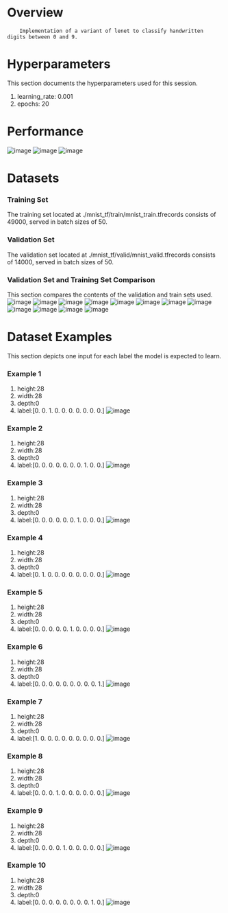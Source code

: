 # Overview 

        Implementation of a variant of lenet to classify handwritten digits between 0 and 9. 
        
# Hyperparameters 
This section documents the hyperparameters used for this session. 
1. learning_rate: 0.001
2. epochs: 20
# Performance
![image](images/de0e9de956094ef47724a46ac91067bd.png)
![image](images/82c7480a573635991a31793d724b326b.png)
![image](images/218a6d331870b06544c09bcf14967a03.png)
# Datasets 
### Training Set 
The training set located at ./mnist_tf/train/mnist_train.tfrecords consists of 49000, served in batch sizes of 50.

### Validation Set 
The validation set located at ./mnist_tf/valid/mnist_valid.tfrecords consists of 14000, served in batch sizes of 50.

### Validation Set and Training Set Comparison 
This section compares the contents of the validation and train sets used.
![image](./images/db98219878819f3891c4ad9f70b9e618.png)
![image](./images/f8c6621a086c6144966db6669f23c563.png)
![image](./images/e0e0d9fff5d2a47051b29859c23f9cbb.png)
![image](./images/c9d78590a4d1a27a7c143d7a8aceaaa9.png)
![image](./images/6dc570c6befa033939253bd6f318b128.png)
![image](./images/f8792fad1e7c371f1415c192ec396378.png)
![image](./images/5e920c275cac744c7fed370a13bb9eaf.png)
![image](./images/fb76bfb209c3089368f57f16c849b226.png)
![image](./images/d96a38caba3e7c406f86112dbe8d7264.png)
![image](./images/a0bd0b194a3f28e1c0f8235c664622ad.png)
![image](./images/ce28febd7feaca7553997ef9106e87db.png)
![image](./images/a88f0f92bf8536ec81dc43430708d918.png)
# Dataset Examples
This section depicts one input for each label the model is expected to learn.
### Example 1 
1. height:28
2. width:28
3. depth:0
4. label:[0. 0. 1. 0. 0. 0. 0. 0. 0. 0.]
![image](images/b7f156fa7f339c5edbfe6d088a84a7ee.png)
### Example 2 
1. height:28
2. width:28
3. depth:0
4. label:[0. 0. 0. 0. 0. 0. 0. 1. 0. 0.]
![image](images/65533a873e1c3b0c3b357aaeccd0d6f3.png)
### Example 3 
1. height:28
2. width:28
3. depth:0
4. label:[0. 0. 0. 0. 0. 0. 1. 0. 0. 0.]
![image](images/ccd80f11b2e124794b4e3ad44c69a5fd.png)
### Example 4 
1. height:28
2. width:28
3. depth:0
4. label:[0. 1. 0. 0. 0. 0. 0. 0. 0. 0.]
![image](images/2f5a9951842496ff0b303d9953f47b2b.png)
### Example 5 
1. height:28
2. width:28
3. depth:0
4. label:[0. 0. 0. 0. 0. 1. 0. 0. 0. 0.]
![image](images/629d5a2c1beaa033085aee0e91838177.png)
### Example 6 
1. height:28
2. width:28
3. depth:0
4. label:[0. 0. 0. 0. 0. 0. 0. 0. 0. 1.]
![image](images/6bcf083dd28ab2a5486de601616978af.png)
### Example 7 
1. height:28
2. width:28
3. depth:0
4. label:[1. 0. 0. 0. 0. 0. 0. 0. 0. 0.]
![image](images/5dd18d71672b017522cae4f7c953e785.png)
### Example 8 
1. height:28
2. width:28
3. depth:0
4. label:[0. 0. 0. 1. 0. 0. 0. 0. 0. 0.]
![image](images/ec6af99c623e6d19141bc586b67e57fa.png)
### Example 9 
1. height:28
2. width:28
3. depth:0
4. label:[0. 0. 0. 0. 1. 0. 0. 0. 0. 0.]
![image](images/3f66e3b904172b22cd79ee3061858134.png)
### Example 10 
1. height:28
2. width:28
3. depth:0
4. label:[0. 0. 0. 0. 0. 0. 0. 0. 1. 0.]
![image](images/90092fe8d398513a8c53a5f4777d4241.png)
